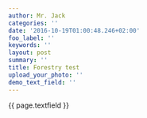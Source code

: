```yaml
---
author: Mr. Jack
categories: ''
date: '2016-10-19T01:00:48.246+02:00'
foo_label: ''
keywords: ''
layout: post
summary: ''
title: Forestry test
upload_your_photo: ''
demo_text_field: ''
---
```



{{ page.textfield }}